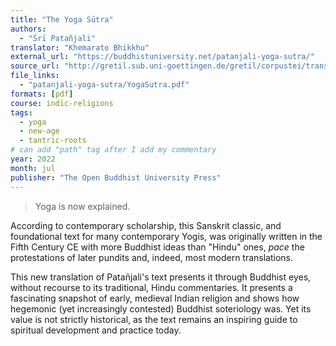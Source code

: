```yaml
---
title: "The Yoga Sūtra"
authors:
  - "Śrī Patañjali"
translator: "Khemarato Bhikkhu"
external_url: "https://buddhistuniversity.net/patanjali-yoga-sutra/"
source_url: "http://gretil.sub.uni-goettingen.de/gretil/corpustei/transformations/html/sa_pataJjali-yogasUtra-alt.htm"
file_links:
  - "patanjali-yoga-sutra/YogaSutra.pdf"
formats: [pdf]
course: indic-religions
tags:
  - yoga
  - new-age
  - tantric-roots
# can add "path" tag after I add my commentary
year: 2022
month: jul
publisher: "The Open Buddhist University Press"
---
```


> Yoga is now explained.

According to contemporary scholarship, this Sanskrit classic, and foundational text for many contemporary Yogis, was originally written in the Fifth Century CE with more Buddhist ideas than "Hindu" ones, *pace* the protestations of later pundits and, indeed, most modern translations.

This new translation of Patañjali's text presents it through Buddhist eyes, without recourse to its traditional, Hindu commentaries.
It presents a fascinating snapshot of early, medieval Indian religion and shows how hegemonic (yet increasingly contested) Buddhist soteriology was. Yet its value is not strictly historical, as the text remains an inspiring guide to spiritual development and practice today.
